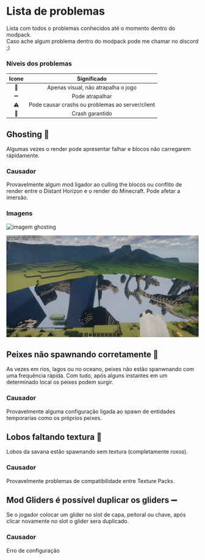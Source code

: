 # Lista de problemas
Lista com todos o problemas conhecidos até o momento dentro do modpack.  
Caso ache algum problema dentro do modpack pode me chamar no discord ;)

### Níveis dos problemas
| Icone | Significado |
| :---: | :---------: |
| 👀 | Apenas visual, não atrapalha o jogo |
| ➖ | Pode atrapalhar |
| ⚠ | Pode causar crashs ou problemas ao server/client |
| 🚫 | Crash garantido |

## Ghosting 👀
Algumas vezes o render pode apresentar falhar e blocos não carregarem rápidamente.

### Causador
Provavelmente algum mod ligador ao culling the blocos ou conflito de render entre o Distant Horizon e o render do Minecraft. Pode afetar a imersão.

### Imagens

![imagem ghosting](https://github.com/RebelAstronomer/kis-server-modpack/blob/main/images/ghosting%20(1).png?raw=true)

![imagem ghosting](https://github.com/RebelAstronomer/kis-server-modpack/blob/main/images/ghosting.png?raw=true)



## Peixes não spawnando corretamente 👀
As vezes em rios, lagos ou no oceano, peixes não estão spanwnando com uma frequência rápida. Com tudo, após alguns instantes em um determinado local os peixes podem surgir.

### Causador
Provavelmente alguma configuração ligada ao spawn de entidades temporarias como os próprios peixes.



## Lobos faltando textura 👀
Lobos da savana estão spawnando sem textura (completamente roxos).

### Causador
Provavelmente problemas de compatibilidade entre Texture Packs.



## Mod Gliders é possível duplicar os gliders ➖
Se o jogador colocar um glider no slot de capa, peitoral ou chave, após clicar novamente no slot o glider sera duplicado.

### Causador
Erro de configuração


